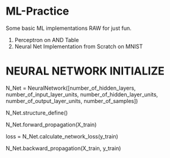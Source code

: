 # ML-Practice
Some basic ML implementations RAW for just fun.

1. Perceptron on AND Table 
2. Neural Net Implementation from Scratch on MNIST

# NEURAL NETWORK INITIALIZE

N_Net = NeuralNetwork([number_of_hidden_layers, number_of_input_layer_units, number_of_hidden_layer_units, number_of_output_layer_units, number_of_samples]) 

N_Net.structure_define()

N_Net.forward_propagation(X_train)

loss = N_Net.calculate_network_loss(y_train)

N_Net.backward_propagation(X_train, y_train)
